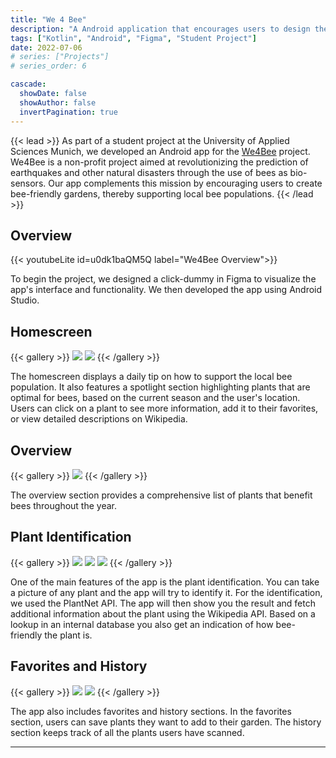 ```yaml
---
title: "We 4 Bee"
description: "A Android application that encourages users to design their gardens in a bee-friendly way."
tags: ["Kotlin", "Android", "Figma", "Student Project"]
date: 2022-07-06
# series: ["Projects"]
# series_order: 6

cascade:
  showDate: false
  showAuthor: false
  invertPagination: true
---
```


{{< lead >}}
As part of a student project at the University of Applied Sciences Munich, we developed an Android app for the [We4Bee](https://we4bee.org/) project. We4Bee is a non-profit project aimed at revolutionizing the prediction of earthquakes and other natural disasters through the use of bees as bio-sensors. Our app complements this mission by encouraging users to create bee-friendly gardens, thereby supporting local bee populations.
{{< /lead >}} 

## Overview
{{< youtubeLite id=u0dk1baQM5Q label="We4Bee Overview">}}

To begin the project, we designed a click-dummy in Figma to visualize the app's interface and functionality. We then developed the app using Android Studio.

## Homescreen

{{< gallery >}}
  <img src="We4Bee_Home.png" class="grid-w50" />
  <img src="We4Bee_Details.png" class="grid-w50" />
{{< /gallery >}}

The homescreen displays a daily tip on how to support the local bee population. It also features a spotlight section highlighting plants that are optimal for bees, based on the current season and the user's location. Users can click on a plant to see more information, add it to their favorites, or view detailed descriptions on Wikipedia.

## Overview
  
{{< gallery >}}
  <img src="We4Bee_Overview.png" class="grid-w50" />
{{< /gallery >}}

The overview section provides a comprehensive list of plants that benefit bees throughout the year.

## Plant Identification

{{< gallery >}}
  <img src="We4Bee_Taking_Image.png" class="grid-w33" />
  <img src="We4Bee_Processing.png" class="grid-w33" />
  <img src="We4Bee_Scanned_Plant.png" class="grid-w33" />
{{< /gallery >}}

One of the main features of the app is the plant identification. You can take a picture of any plant and the app will try to identify it. For the identification, we used the PlantNet API. The app will then show you the result and fetch additional information about the plant using the Wikipedia API. Based on a lookup in an internal database you also get an indication of how bee-friendly the plant is.

## Favorites and History

{{< gallery >}}
  <img src="We4Bee_Favorites.png" class="grid-w50" />
  <img src="We4Bee_History.png" class="grid-w50" />
{{< /gallery >}}

The app also includes favorites and history sections. In the favorites section, users can save plants they want to add to their garden. The history section keeps track of all the plants users have scanned.

---
